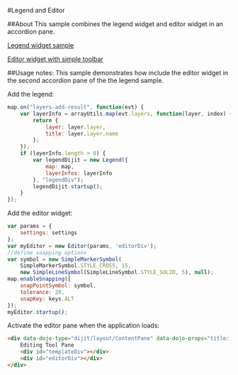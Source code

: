 #Legend and Editor

##About
This sample combines the legend widget and editor widget in an accordion pane.

[Legend widget sample](https://developers.arcgis.com/javascript/jssamples/widget_legend.html)

[Editor widget with simple toolbar](https://developers.arcgis.com/javascript/jssamples/ed_simpletoolbar.html)


##Usage notes:
This sample demonstrates how include the editor widget in the second accordion pane of the the legend sample.

Add the legend:
```javascript
map.on("layers-add-result", function(evt) {
    var layerInfo = arrayUtils.map(evt.layers, function(layer, index) {
        return {
            layer: layer.layer,
            title: layer.layer.name
        };
    });
    if (layerInfo.length > 0) {
        var legendDijit = new Legend({
            map: map,
            layerInfos: layerInfo
        }, "legendDiv");
        legendDijit.startup();
    }
});

```
Add the editor widget:
```javascript
var params = {
    settings: settings
};
var myEditor = new Editor(params, 'editorDiv');
//define snapping options
var symbol = new SimpleMarkerSymbol(
    SimpleMarkerSymbol.STYLE_CROSS, 15,
    new SimpleLineSymbol(SimpleLineSymbol.STYLE_SOLID, 5), null);
map.enableSnapping({
    snapPointSymbol: symbol,
    tolerance: 20,
    snapKey: keys.ALT
});
myEditor.startup();

```
Activate the editor pane when the application loads:
```html
<div data-dojo-type="dijit/layout/ContentPane" data-dojo-props="title:'Editing Tools', selected:true">
    Editing Tool Pane
    <div id="templateDiv"></div>
    <div id="editorDiv"></div>
</div>
```
